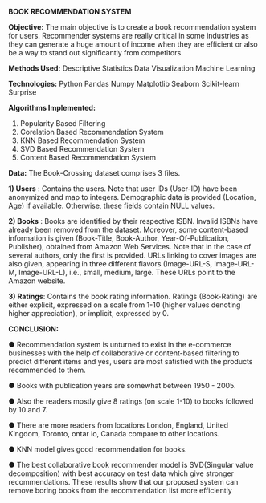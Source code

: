 **BOOK RECOMMENDATION SYSTEM**

**Objective:**
  The main objective is to create a book recommendation system for users. Recommender systems are really critical in some industries as they can generate a huge amount of income when they are efficient or also be a way to stand out significantly from competitors.

**Methods Used:**
Descriptive Statistics Data Visualization Machine Learning

**Technologies:**
Python Pandas Numpy Matplotlib Seaborn Scikit-learn Surprise

**Algorithms Implemented:**
1) Popularity Based Filtering
2) Corelation Based Recommendation System
3) KNN Based Recommendation System
4) SVD Based Recommendation System
5) Content Based Recommendation System

**Data:**
The Book-Crossing dataset comprises 3 files.

**1) Users** : Contains the users. Note that user IDs (User-ID) have been anonymized and map to integers. Demographic data is provided (Location, Age) if available. Otherwise, these fields contain NULL values.

**2) Books** : Books are identified by their respective ISBN. Invalid ISBNs have already been removed from the dataset. Moreover, some content-based information is given (Book-Title, Book-Author, Year-Of-Publication, Publisher), obtained from Amazon Web Services. Note that in the case of several authors, only the first is provided. URLs linking to cover images are also given, appearing in three different flavors (Image-URL-S, Image-URL-M, Image-URL-L), i.e., small, medium, large. These URLs point to the Amazon website.

**3) Ratings**: Contains the book rating information. Ratings (Book-Rating) are either explicit, expressed on a scale from 1-10 (higher values denoting higher appreciation), or implicit, expressed by 0.

**CONCLUSION:**

● Recommendation system is unturned to exist in the e-commerce businesses with the help of collaborative or content-based filtering to predict different items and yes, users are most satisfied with the products recommended to them.

● Books with publication years are somewhat between 1950 - 2005.

● Also the readers mostly give 8 ratings (on scale 1-10) to books followed by 10 and 7.

● There are more readers from locations London, England, United Kingdom, Toronto, ontar io, Canada compare to other locations.

● KNN model gives good recommendation for books.

● The best collaborative book recommender model is SVD(Singular value decomposition) with best accuracy on test data which give stronger recommendations. These results show that our proposed system can remove boring books from the recommendation list more efficiently

